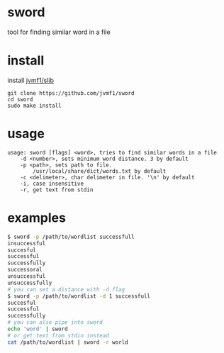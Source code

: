 # sword
tool for finding similar word in a file
# install
install [jvmf1/slib](https://github.com/jvmf1/slib)
```
git clone https://github.com/jvmf1/sword
cd sword
sudo make install
```
# usage
```
usage: sword [flags] <word>, tries to find similar words in a file
	-d <number>, sets minimum word distance. 3 by default
	-p <path>, sets path to file.
		/usr/local/share/dict/words.txt by default
	-c <delimeter>, char delimeter in file. '\n' by default
	-i, case insensitive
	-r, get text from stdin
```
# examples
```sh
$ sword -p /path/to/wordlist successfull
insuccessful
succesful
successful
successfully
successoral
unsuccessful
unsuccessfully
# you can set a distance with -d flag
$ sword -p /path/to/wordlist -d 1 successfull
succesful
successful
successfully
# you can also pipe into sword
echo 'word' | sword
# or get text from stdin instead
cat /path/to/wordlist | sword -r world
```
